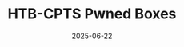 ---
title: "HTB-CPTS Pwned Boxes"
layout: blog-posts
date: 2025-06-22
permalink : /blogs/htb-cpts/pwned-boxes
---